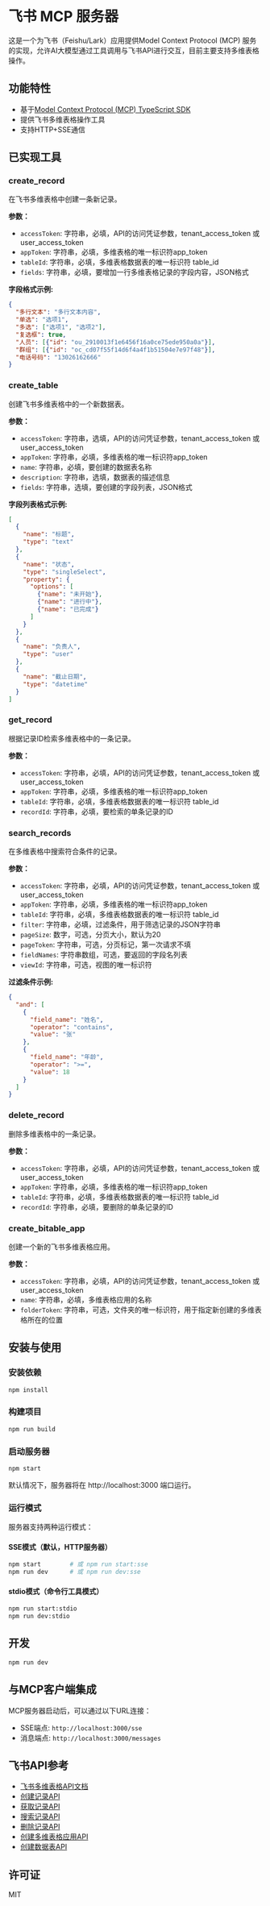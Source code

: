 # 飞书 MCP 服务器

这是一个为飞书（Feishu/Lark）应用提供Model Context Protocol (MCP) 服务的实现，允许AI大模型通过工具调用与飞书API进行交互，目前主要支持多维表格操作。

## 功能特性

- 基于[Model Context Protocol (MCP) TypeScript SDK](https://github.com/modelcontextprotocol/typescript-sdk)
- 提供飞书多维表格操作工具
- 支持HTTP+SSE通信

## 已实现工具

### create_record

在飞书多维表格中创建一条新记录。

**参数：**

- `accessToken`: 字符串，必填，API的访问凭证参数，tenant_access_token 或 user_access_token
- `appToken`: 字符串，必填，多维表格的唯一标识符app_token
- `tableId`: 字符串，必填，多维表格数据表的唯一标识符 table_id
- `fields`: 字符串，必填，要增加一行多维表格记录的字段内容，JSON格式

**字段格式示例:**

```json
{
  "多行文本": "多行文本内容",
  "单选": "选项1",
  "多选": ["选项1", "选项2"],
  "复选框": true,
  "人员": [{"id": "ou_2910013f1e6456f16a0ce75ede950a0a"}],
  "群组": [{"id": "oc_cd07f55f14d6f4a4f1b51504e7e97f48"}],
  "电话号码": "13026162666"
}
```

### create_table

创建飞书多维表格中的一个新数据表。

**参数：**

- `accessToken`: 字符串，选填，API的访问凭证参数，tenant_access_token 或 user_access_token
- `appToken`: 字符串，必填，多维表格的唯一标识符app_token
- `name`: 字符串，必填，要创建的数据表名称
- `description`: 字符串，选填，数据表的描述信息
- `fields`: 字符串，选填，要创建的字段列表，JSON格式

**字段列表格式示例:**

```json
[
  {
    "name": "标题",
    "type": "text"
  },
  {
    "name": "状态",
    "type": "singleSelect",
    "property": {
      "options": [
        {"name": "未开始"},
        {"name": "进行中"},
        {"name": "已完成"}
      ]
    }
  },
  {
    "name": "负责人",
    "type": "user"
  },
  {
    "name": "截止日期",
    "type": "datetime"
  }
]
```

### get_record

根据记录ID检索多维表格中的一条记录。

**参数：**

- `accessToken`: 字符串，必填，API的访问凭证参数，tenant_access_token 或 user_access_token
- `appToken`: 字符串，必填，多维表格的唯一标识符app_token
- `tableId`: 字符串，必填，多维表格数据表的唯一标识符 table_id
- `recordId`: 字符串，必填，要检索的单条记录的ID

### search_records

在多维表格中搜索符合条件的记录。

**参数：**

- `accessToken`: 字符串，必填，API的访问凭证参数，tenant_access_token 或 user_access_token
- `appToken`: 字符串，必填，多维表格的唯一标识符app_token
- `tableId`: 字符串，必填，多维表格数据表的唯一标识符 table_id
- `filter`: 字符串，必填，过滤条件，用于筛选记录的JSON字符串
- `pageSize`: 数字，可选，分页大小，默认为20
- `pageToken`: 字符串，可选，分页标记，第一次请求不填
- `fieldNames`: 字符串数组，可选，要返回的字段名列表
- `viewId`: 字符串，可选，视图的唯一标识符

**过滤条件示例:**

```json
{
  "and": [
    {
      "field_name": "姓名",
      "operator": "contains",
      "value": "张"
    },
    {
      "field_name": "年龄",
      "operator": ">=",
      "value": 18
    }
  ]
}
```

### delete_record

删除多维表格中的一条记录。

**参数：**

- `accessToken`: 字符串，必填，API的访问凭证参数，tenant_access_token 或 user_access_token
- `appToken`: 字符串，必填，多维表格的唯一标识符app_token
- `tableId`: 字符串，必填，多维表格数据表的唯一标识符 table_id
- `recordId`: 字符串，必填，要删除的单条记录的ID

### create_bitable_app

创建一个新的飞书多维表格应用。

**参数：**

- `accessToken`: 字符串，必填，API的访问凭证参数，tenant_access_token 或 user_access_token
- `name`: 字符串，必填，多维表格应用的名称
- `folderToken`: 字符串，可选，文件夹的唯一标识符，用于指定新创建的多维表格所在的位置

## 安装与使用

### 安装依赖

```bash
npm install
```

### 构建项目

```bash
npm run build
```

### 启动服务器

```bash
npm start
```

默认情况下，服务器将在 http://localhost:3000 端口运行。

### 运行模式

服务器支持两种运行模式：

#### SSE模式（默认，HTTP服务器）

```bash
npm start        # 或 npm run start:sse
npm run dev      # 或 npm run dev:sse
```

#### stdio模式（命令行工具模式）

```bash
npm run start:stdio
npm run dev:stdio
```

## 开发

```bash
npm run dev
```

## 与MCP客户端集成

MCP服务器启动后，可以通过以下URL连接：

- SSE端点: `http://localhost:3000/sse`
- 消息端点: `http://localhost:3000/messages`

## 飞书API参考

- [飞书多维表格API文档](https://open.larkoffice.com/document/server-docs/docs/bitable-v1/bitable-structure)
- [创建记录API](https://open.larkoffice.com/document/server-docs/docs/bitable-v1/app-table-record/create)
- [获取记录API](https://open.larkoffice.com/document/server-docs/docs/bitable-v1/app-table-record/get)
- [搜索记录API](https://open.larkoffice.com/document/server-docs/docs/bitable-v1/app-table-record/search)
- [删除记录API](https://open.larkoffice.com/document/server-docs/docs/bitable-v1/app-table-record/delete)
- [创建多维表格应用API](https://open.larkoffice.com/document/server-docs/docs/bitable-v1/app/create)
- [创建数据表API](https://open.larkoffice.com/document/server-docs/docs/bitable-v1/app-table/create)

## 许可证

MIT 